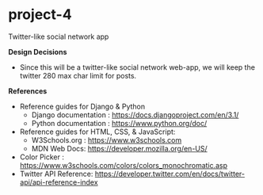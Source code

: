 # project-4
Twitter-like social network app

**Design Decisions**
- Since this will be a twitter-like social network web-app, we will keep the twitter 280 max char limit for posts.

**References**
* Reference guides for Django & Python
  - Django documentation : https://docs.djangoproject.com/en/3.1/ 
  - Python documentation : https://www.python.org/doc/
* Reference guides for HTML, CSS, & JavaScript: 
  - W3Schools.org : https://www.w3schools.com
  - MDN Web Docs: https://developer.mozilla.org/en-US/
* Color Picker : https://www.w3schools.com/colors/colors_monochromatic.asp
* Twitter API Reference: https://developer.twitter.com/en/docs/twitter-api/api-reference-index

